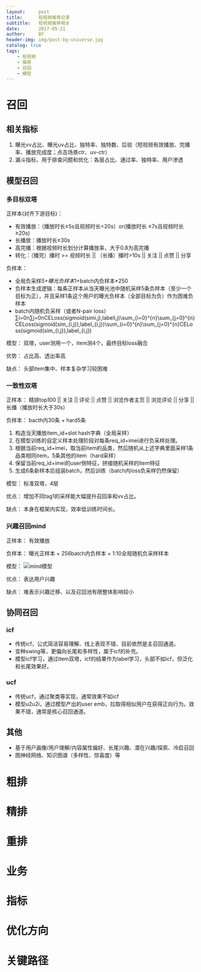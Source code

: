 ```yaml
---
layout:     post
title:      短视频推荐记录
subtitle:   短视频推荐相关
date:       2017-05-21
author:     BY
header-img: img/post-bg-universe.jpg
catalog: true
tags:
    - 短视频
    - 推荐
    - 召回
    - 模型
---
```


# 召回

## 相关指标
1. 曝光vv占比、曝光uv占比、独特率、独特数、后验（短视频有效播放、完播率、播放完成度；点击场景ctr、uv-ctr）
2. 漏斗指标，用于排查问题和优化：各层占比、通过率、独特率、用户渗透

## 模型召回

### 多目标双塔

正样本(对齐下游目标)：
 - 有效播放：（播放时长≥5s且视频时长<20s）or(播放时长 ≥7s且视频时长≥20s)
 - 长播放：播放时长≥30s
 - 高完播：根据视频时长划分计算播放率，大于0.8为高完播
 - 转化：（播完）播时 >= 视频时长 || （长播）播时>10s || 关注 || 点赞 || 分享

负样本：
 - 全局负采样*5+曝光负样本*1+batch内负样本*250
 - 负样本生成逻辑：每条正样本从当天曝光池中随机采样5条负样本（至少一个目标为正），并且采样1条这个用户的曝光负样本（全部目标为负）作为困难负样本
 - batch内随机负采样（或者N-pair loss） ∑i=0n∑j=0nCELoss(sigmoid(simi,j),labeli,j)\sum_{i=0}^{n}\sum_{j=0}^{n}CELoss(sigmoid(sim_{i,j}),label_{i,j})\sum_{i=0}^{n}\sum_{j=0}^{n}CELoss(sigmoid(sim_{i,j}),label_{i,j})

模型：
双塔，user测用一个，item测4个，最终目标loss融合

优势：
占比高、透出率高

缺点：
头部item集中、样本复杂学习较困难

### 一致性双塔

正样本：
精排top100 || 关注 || 评论 || 点赞 || 浏览作者主页 || 浏览评论 || 分享 || 长播（播放时长大于30s）

负样本：
bacth内30条 + hard5条

1. 构造当天播放item_id+slot hash字典（全局采样）
2. 在模型训练的自定义样本处理阶段对每条req_id+imei进行负采样处理。
3.  根据当前req_id+imei，取当前item的品类，然后随机从上述字典里面采样1条品类相同item，5条其他的item（hard采样）
4. 保留当前req_id+imei的user侧特征，拼接随机采样的item特征
5. 生成6条新样本后组装batch，然后训练（batch内loss负采样仍然保留）

模型：
标准双塔，4层

优点：
增加不同tag1的采样能大幅提升召回率和vv占比。

缺点：
本身在框架内实现，效率低训练时间长。

### 兴趣召回mind

正样本：
有效播放

负样本：
曝光正样本 + 256batch内负样本 + 1:10全局随机负采样样本

模型：
![mind模型](http://yougth.top/img/recommend/image-20250521-video.png)

优点：
表达用户兴趣

缺点：
难表示兴趣迁移、以及召回池有限整体影响较小


## 协同召回

### icf
 - 传统icf，公式简洁容易理解、线上表现不错、目前依然是主召回通道。
 - 变种swing等，更偏向长尾和多样性，属于icf的补充。
 - 模型icf学习，通过item双塔，icf的结果作为label学习，头部不如icf，但泛化和长尾效果好。

### ucf
 - 传统ucf，通过聚类等实现，通常效果不如icf
 - 模型u2u2i，通过模型产出的user emb，拉取得相似用户在获得正向行为。效果不错，通常是核心召回通道。


## 其他
 - 基于用户画像/用户理解/内容属性偏好、长尾兴趣、潜在兴趣/探索、冷启召回
 - 图神经网络、知识图谱（多样性、惊喜度）等

# 粗排


# 精排



# 重排


# 业务


# 指标


# 优化方向


# 关键路径
